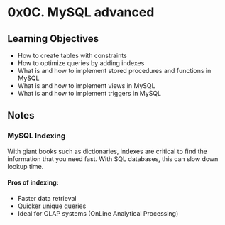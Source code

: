 # 0x0C. MySQL advanced

## Learning Objectives

- How to create tables with constraints
- How to optimize queries by adding indexes
- What is and how to implement stored procedures and functions in MySQL
- What is and how to implement views in MySQL
- What is and how to implement triggers in MySQL

## Notes


### MySQL Indexing

With giant books such as dictionaries, indexes are critical to find the information that you need fast. With SQL databases, this can slow down lookup time.


#### Pros of indexing:
- Faster data retrieval
- Quicker unique queries
- Ideal for OLAP systems (OnLine Analytical Processing)